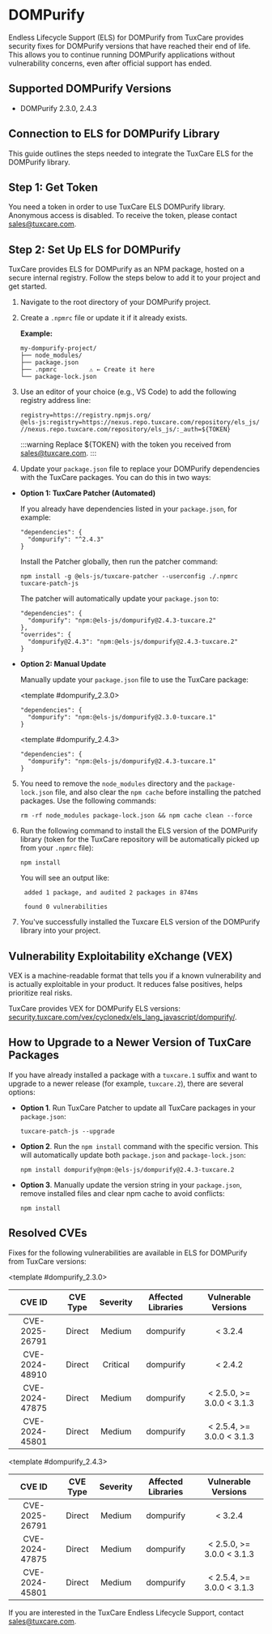 # DOMPurify

Endless Lifecycle Support (ELS) for DOMPurify from TuxCare provides security fixes for DOMPurify versions that have reached their end of life. This allows you to continue running DOMPurify applications without vulnerability concerns, even after official support has ended.

## Supported DOMPurify Versions

* DOMPurify 2.3.0, 2.4.3

## Connection to ELS for DOMPurify Library

This guide outlines the steps needed to integrate the TuxCare ELS for the DOMPurify library.

## Step 1: Get Token

You need a token in order to use TuxCare ELS DOMPurify library. Anonymous access is disabled. To receive the token, please contact [sales@tuxcare.com](mailto:sales@tuxcare.com).

## Step 2: Set Up ELS for DOMPurify

TuxCare provides ELS for DOMPurify as an NPM package, hosted on a secure internal registry. Follow the steps below to add it to your project and get started.

1. Navigate to the root directory of your DOMPurify project.
2. Create a `.npmrc` file or update it if it already exists.

   **Example:**

   ```text
   my-dompurify-project/
   ├── node_modules/
   ├── package.json
   ├── .npmrc         ⚠️ ← Create it here
   └── package-lock.json
   ```

3. Use an editor of your choice (e.g., VS Code) to add the following registry address line:

   <CodeWithCopy>

   ```text
   registry=https://registry.npmjs.org/
   @els-js:registry=https://nexus.repo.tuxcare.com/repository/els_js/
   //nexus.repo.tuxcare.com/repository/els_js/:_auth=${TOKEN}
   ```

   </CodeWithCopy>

   :::warning
   Replace ${TOKEN} with the token you received from [sales@tuxcare.com](mailto:sales@tuxcare.com).
   :::

4. Update your `package.json` file to replace your DOMPurify dependencies with the TuxCare packages. You can do this in two ways:

  * **Option 1: TuxCare Patcher (Automated)**

    If you already have dependencies listed in your `package.json`, for example:

    ```text
    "dependencies": {
      "dompurify": "^2.4.3"
    }
    ```

    Install the Patcher globally, then run the patcher command:

    <CodeWithCopy>

    ```text
    npm install -g @els-js/tuxcare-patcher --userconfig ./.npmrc
    tuxcare-patch-js
    ```

    </CodeWithCopy>

    The patcher will automatically update your `package.json` to:

    ```text
    "dependencies": {
      "dompurify": "npm:@els-js/dompurify@2.4.3-tuxcare.2"
    },
    "overrides": {
      "dompurify@2.4.3": "npm:@els-js/dompurify@2.4.3-tuxcare.2"
    }
    ```
    
  * **Option 2: Manual Update**

     Manually update your `package.json` file to use the TuxCare package:

    <TableTabs label="Choose DOMPurify version: " >

     <template #dompurify_2.3.0>

     <CodeWithCopy>

     ```text
     "dependencies": {
       "dompurify": "npm:@els-js/dompurify@2.3.0-tuxcare.1"
     }
     ```

     </CodeWithCopy>

     </template>

     <template #dompurify_2.4.3>

     <CodeWithCopy>

     ```text
     "dependencies": {
       "dompurify": "npm:@els-js/dompurify@2.4.3-tuxcare.1"
     }
     ```

     </CodeWithCopy>

     </template>

    </TableTabs>

5. You need to remove the `node_modules` directory and the `package-lock.json` file, and also clear the `npm cache` before installing the patched packages. Use the following commands:
   
   <CodeWithCopy>

   ```text
   rm -rf node_modules package-lock.json && npm cache clean --force
   ```

   </CodeWithCopy>

6. Run the following command to install the ELS version of the DOMPurify library (token for the TuxCare repository will be automatically picked up from your `.npmrc` file):

   <CodeWithCopy>

   ```text
   npm install
   ```

   </CodeWithCopy>

   You will see an output like:

   ```text
    added 1 package, and audited 2 packages in 874ms

    found 0 vulnerabilities
   ```

7. You've successfully installed the Tuxcare ELS version of the DOMPurify library into your project.

## Vulnerability Exploitability eXchange (VEX) 

VEX is a machine-readable format that tells you if a known vulnerability and is actually exploitable in your product. It reduces false positives, helps prioritize real risks.

TuxCare provides VEX for DOMPurify ELS versions: [security.tuxcare.com/vex/cyclonedx/els_lang_javascript/dompurify/](https://security.tuxcare.com/vex/cyclonedx/els_lang_javascript/dompurify/).

## How to Upgrade to a Newer Version of TuxCare Packages

If you have already installed a package with a `tuxcare.1` suffix and want to upgrade to a newer release (for example, `tuxcare.2`), there are several options:

* **Option 1**. Run TuxCare Patcher to update all TuxCare packages in your `package.json`:

  <CodeWithCopy>

  ```text
  tuxcare-patch-js --upgrade
  ```

  </CodeWithCopy>

* **Option 2**. Run the `npm install` command with the specific version. This will automatically update both `package.json` and `package-lock.json`:

  <CodeWithCopy>

  ```text
  npm install dompurify@npm:@els-js/dompurify@2.4.3-tuxcare.2
  ```

  </CodeWithCopy>

* **Option 3**. Manually update the version string in your `package.json`, remove installed files and clear npm cache to avoid conflicts:

  <CodeWithCopy>

  ```text
  npm install
  ```

  </CodeWithCopy>

## Resolved CVEs

Fixes for the following vulnerabilities are available in ELS for DOMPurify from TuxCare versions:

<TableTabs label="Choose DOMPurify version: " >

<template #dompurify_2.3.0>

| CVE ID         | CVE Type | Severity | Affected Libraries | Vulnerable Versions |
| :------------: | :------: |:--------:|:------------------:| :----------------: |
| CVE-2025-26791 | Direct   | Medium   | dompurify         | < 3.2.4           |
| CVE-2024-48910 | Direct   | Critical | dompurify         | < 2.4.2           |
| CVE-2024-47875 | Direct   | Medium   | dompurify         | < 2.5.0, >= 3.0.0 < 3.1.3 |
| CVE-2024-45801 | Direct   | Medium   | dompurify         | < 2.5.4, >= 3.0.0 < 3.1.3 |

  </template>

<template #dompurify_2.4.3>

| CVE ID         | CVE Type | Severity | Affected Libraries | Vulnerable Versions |
| :------------: | :------: |:--------:|:------------------:| :----------------: |
| CVE-2025-26791 | Direct   | Medium   | dompurify         | < 3.2.4           |
| CVE-2024-47875 | Direct   | Medium   | dompurify         | < 2.5.0, >= 3.0.0 < 3.1.3 |
| CVE-2024-45801 | Direct   | Medium   | dompurify         | < 2.5.4, >= 3.0.0 < 3.1.3 |

  </template>

</TableTabs>

If you are interested in the TuxCare Endless Lifecycle Support, contact [sales@tuxcare.com](mailto:sales@tuxcare.com).
